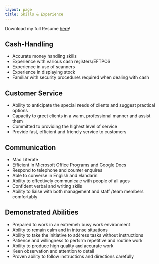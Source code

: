 ```yaml
---
layout: page
title: Skills & Experience
---
```


Download my full Resume [here](/static/resume.pdf)!

## Cash-Handling

- Accurate money handling skills
- Experience with various cash registers/EFTPOS
- Experience in use of scanners
- Experience in displaying stock
- Familiar with security procedures required when dealing with cash

## Customer Service

- Ability to anticipate the special needs of clients and suggest practical options
- Capacity to greet clients in a warm, professional manner and assist them
- Committed to providing the highest level of service
- Provide fast, efficient and friendly service to customers

## Communication

- Mac Literate
- Efficient in Microsoft Office Programs and Google Docs
- Respond to telephone and counter enquires
- Able to converse in English and Mandarin
- Ability to effectively communicate with people of all ages
- Confident verbal and writing skills
- Ability to liaise with both management and staff /team members comfortably

## Demonstrated Abilities

- Prepared to work in an extremely busy work environment
- Ability to remain calm and in intense situations
- Ability to take the initiative to address tasks without instructions
- Patience and willingness to perform repetitive and routine work
- Ability to produce high quality and accurate work
- Keen observation and attention to detail
- Proven ability to follow instructions and directions carefully